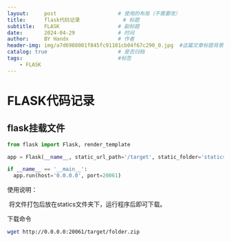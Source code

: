 ```yaml
---
layout:     post   				    # 使用的布局（不需要改）
title:      flask代码记录              # 标题 
subtitle:   FLASK	                # 副标题
date:       2024-04-29 				# 时间
author:     BY Handx				# 作者
header-img: img/a7d6988001f845fc91101cb04f67c290_0.jpg 	#这篇文章标题背景图片
catalog: true 						# 是否归档
tags:								#标签
    - FLASK
---
```


# FLASK代码记录

## flask挂载文件

```python
from flask import Flask, render_template

app = Flask(__name__, static_url_path='/target', static_folder='statics')

if __name__ == '__main__':
  app.run(host='0.0.0.0', port=20061)
```

使用说明：

​	将文件打包后放在statics文件夹下，运行程序后即可下载。

下载命令

```bash
wget http://0.0.0.0:20061/target/folder.zip
```





